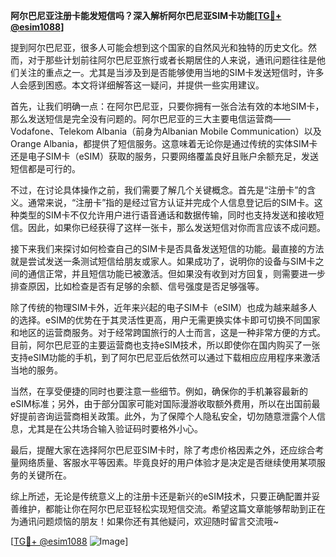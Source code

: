 **阿尔巴尼亚注册卡能发短信吗？深入解析阿尔巴尼亚SIM卡功能[[TG💪+ @esim1088](https://t.me/s/esim1088)]**

提到阿尔巴尼亚，很多人可能会想到这个国家的自然风光和独特的历史文化。然而，对于那些计划前往阿尔巴尼亚旅行或者长期居住的人来说，通讯问题往往是他们关注的重点之一。尤其是当涉及到是否能够使用当地的SIM卡发送短信时，许多人会感到困惑。本文将详细解答这一疑问，并提供一些实用建议。

首先，让我们明确一点：在阿尔巴尼亚，只要你拥有一张合法有效的本地SIM卡，那么发送短信是完全没有问题的。阿尔巴尼亚的三大主要电信运营商——Vodafone、Telekom Albania（前身为Albanian Mobile Communication）以及Orange Albania，都提供了短信服务。这意味着无论你是通过传统的实体SIM卡还是电子SIM卡（eSIM）获取的服务，只要网络覆盖良好且账户余额充足，发送短信都是可行的。

不过，在讨论具体操作之前，我们需要了解几个关键概念。首先是“注册卡”的含义。通常来说，“注册卡”指的是经过官方认证并完成个人信息登记后的SIM卡。这种类型的SIM卡不仅允许用户进行语音通话和数据传输，同时也支持发送和接收短信。因此，如果你已经获得了这样一张卡，那么发送短信对你而言应该不成问题。

接下来我们来探讨如何检查自己的SIM卡是否具备发送短信的功能。最直接的方法就是尝试发送一条测试短信给朋友或家人。如果成功了，说明你的设备与SIM卡之间的通信正常，并且短信功能已被激活。但如果没有收到对方回复，则需要进一步排查原因，比如检查是否有足够的余额、信号强度是否足够强等。

除了传统的物理SIM卡外，近年来兴起的电子SIM卡（eSIM）也成为越来越多人的选择。eSIM的优势在于其灵活性更高，用户无需更换实体卡即可切换不同国家和地区的运营商服务。对于经常跨国旅行的人士而言，这是一种非常方便的方式。目前，阿尔巴尼亚的主要运营商也支持eSIM技术，所以即使你在国内购买了一张支持eSIM功能的手机，到了阿尔巴尼亚后依然可以通过下载相应应用程序来激活当地的服务。

当然，在享受便捷的同时也要注意一些细节。例如，确保你的手机兼容最新的eSIM标准；另外，由于部分国家可能对国际漫游收取额外费用，所以在出国前最好提前咨询运营商相关政策。此外，为了保障个人隐私安全，切勿随意泄露个人信息，尤其是在公共场合输入验证码时要格外小心。

最后，提醒大家在选择阿尔巴尼亚SIM卡时，除了考虑价格因素之外，还应综合考量网络质量、客服水平等因素。毕竟良好的用户体验才是决定是否继续使用某项服务的关键所在。

综上所述，无论是传统意义上的注册卡还是新兴的eSIM技术，只要正确配置并妥善维护，都能让你在阿尔巴尼亚轻松实现短信交流。希望这篇文章能够帮助到正在为通讯问题烦恼的朋友！如果你还有其他疑问，欢迎随时留言交流哦~

[[TG💪+ @esim1088](https://t.me/s/esim1088) ![Image](https://i.postimg.cc/4NQfJmqS/Snipaste-2025-05-13-00-14-12.png)]